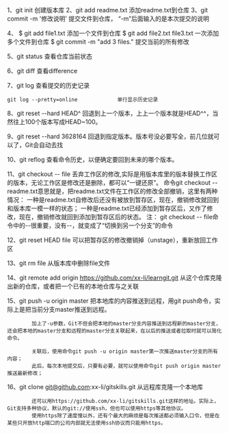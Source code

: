 1、git init					  			创建版本库
2、git add readme.txt 					添加readme.txt到仓库
3、git commit -m '修改说明' 				提交文件到仓库， “-m”后面输入的是本次提交的说明

4、	$ git add file1.txt 				添加一个文件到仓库
   	$ git add file2.txt file3.txt 		一次添加多个文件到仓库
	$ git commit -m "add 3 files."      提交当前的所有修改


5、git status  							查看仓库当前状态

6、git diff 								查看difference

7、git log								查看提交的历史记录

	git log --pretty=online				单行显示历史记录

8、git reset --hard HEAD^ 				回退到上一个版本，上上一个版本就是HEAD^^，当然往上100个版本写成HEAD~100。

9、git reset --hard 3628164				回退到指定版本。版本号没必要写全，前几位就可以了，Git会自动去找

10、git reflog 							查看命令历史，以便确定要回到未来的哪个版本。

11、git checkout -- file					丢弃工作区的修改,实际是用版本库里的版本替换工作区的版本，无论工作区是修改还是删除，都可以“一键还原”。
			命令git checkout -- readme.txt意思就是，把readme.txt文件在工作区的修改全部撤销，这里有两种情况：
			一种是readme.txt自修改后还没有被放到暂存区，现在，撤销修改就回到和版本库一模一样的状态；
			一种是readme.txt已经添加到暂存区后，又作了修改，现在，撤销修改就回到添加到暂存区后的状态。
			注： git checkout -- file命令中的--很重要，没有--，就变成了“切换到另一个分支”的命令

12、git reset HEAD file					可以把暂存区的修改撤销掉（unstage），重新放回工作区

13、git rm file 							从版本库中删除file文件

14、git remote add origin https://github.com/xx-li/learngit.git 		从这个仓库克隆出新的仓库，或者把一个已有的本地仓库与之关联

15、git push -u origin master			把本地库的内容推送到远程，用git push命令，实际上是把当前分支master推送到远程。

			加上了-u参数，Git不但会把本地的master分支内容推送到远程新的master分支，还会把本地的master分支和远程的master分支关联起来，在以后的推送或者拉取时就可以简化命令。

			关联后，使用命令git push -u origin master第一次推送master分支的所有内容；
			此后，每次本地提交后，只要有必要，就可以使用命令git push origin master推送最新修改；

16、git clone git@github.com:xx-li/gitskills.git 	从远程库克隆一个本地库

			还可以用https://github.com/xx-li/gitskills.git这样的地址。实际上，Git支持多种协议，默认的git://使用ssh，但也可以使用https等其他协议。
			使用https除了速度慢以外，还有个最大的麻烦是每次推送都必须输入口令，但是在某些只开放http端口的公司内部就无法使用ssh协议而只能用https。


